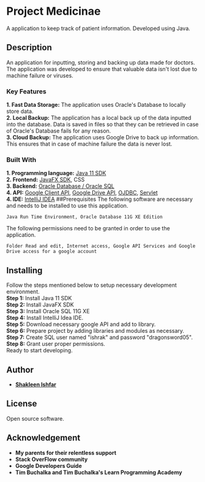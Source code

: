 # Project Medicinae
A application to keep track of patient information. Developed using Java.

## Description
An application for inputting, storing and backing up data made for doctors. The application was developed to ensure that valuable data isn't lost due to machine failure or viruses.
### Key Features
**1. Fast Data Storage:** The application uses Oracle's Database to locally store data.  
**2. Local Backup:** The application has a local back up of the data inputted into the database. Data is saved in files so that they can be retrieved in case of Oracle's Database fails for any reason.  
**3. Cloud Backup:** The application uses Google Drive to back up information. This ensures that in case of machine failure the data is never lost.
### Built With
**1. Programming language:** [Java 11 SDK](https://www.oracle.com/technetwork/java/javase/downloads/jdk11-downloads-5066655.html)  
**2. Frontend:** [JavaFX SDK](https://www.oracle.com/technetwork/java/javafx/install-javafx-sdk-1-2-139156.html), CSS  
**3. Backend:** [Oracle Database / Oracle SQL](https://www.oracle.com/technetwork/database/express-edition/overview/index-100989.html)  
**4. API:** [Google Client API](https://developers.google.com/api-client-library/java/), [Google Drive API](https://developers.google.com/api-client-library/java/apis/drive/v3), [OJDBC](https://www.oracle.com/technetwork/apps-tech/jdbc-112010-090769.html), [Servlet](http://www.java2s.com/Code/Jar/j/Downloadjavaxservletjar.htm)  
**4. IDE:** [IntelliJ IDEA](https://www.jetbrains.com/idea/)
##Prerequisites
The following software are necessary and needs to be installed to use this application.

```
Java Run Time Environment, Oracle Database 11G XE Edition 
```  
The following permissions need to be granted in order to use the application.
```
Folder Read and edit, Internet access, Google API Services and Google Drive access for a google account
```
## Installing
Follow the steps mentioned below to setup necessary development environment.   
**Step 1:** Install Java 11 SDK  
**Step 2:** Install JavaFX SDK  
**Step 3:** Install Oracle SQL 11G XE  
**Step 4:** Install IntelliJ Idea IDE.  
**Step 5:** Download necessary google API and add to library.  
**Step 6:** Prepare project by adding libraries and modules as necessary.   
**Step 7:** Create SQL user named "ishrak" and password "dragonsword05".
**Step 8:** Grant user proper permissions.  
Ready to start developing.
## Author
* [**Shakleen Ishfar**](https://github.com/Shakleen)
## License
Open source software.
## Acknowledgement  
* **My parents for their relentless support**  
* **Stack OverFlow community**  
* **Google Developers Guide**
* **Tim Buchalka and  Tim Buchalka's Learn Programming Academy** 